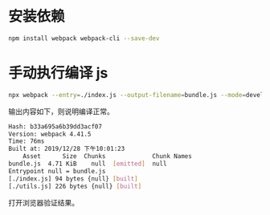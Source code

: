 
# 安装依赖

```bash
npm install webpack webpack-cli --save-dev
```

# 手动执行编译 js
```bash
npx webpack --entry=./index.js --output-filename=bundle.js --mode=development
```

输出内容如下，则说明编译正常。
```bash
Hash: b33a695a6b39dd3acf07
Version: webpack 4.41.5
Time: 76ms
Built at: 2019/12/28 下午10:01:23
    Asset      Size  Chunks             Chunk Names
bundle.js  4.71 KiB    null  [emitted]  null
Entrypoint null = bundle.js
[./index.js] 94 bytes {null} [built]
[./utils.js] 226 bytes {null} [built]
```

打开浏览器验证结果。